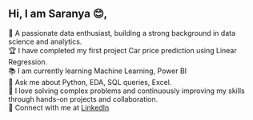 ## Hi, I am Saranya 😊,

🚀 A passionate data enthusiast, building a strong background in data science and analytics.
<br> 🏆 I have completed my first project Car price prediction using Linear Regression.
<br> 📚 I am currently learning Machine Learning, Power BI
<br> 🔨 Ask me about Python,  EDA, SQL queries, Excel.
<br> 🤹 I love solving complex problems and continuously improving my skills through hands-on projects and collaboration.
<br> 🔗 Connect with me at [LinkedIn](https://www.linkedin.com/in/saranya-ponnarasu/)




<!--
**saranya-ponnarasu/saranya-ponnarasu** is a ✨ _special_ ✨ repository because its `README.md` (this file) appears on your GitHub profile.

Here are some ideas to get you started:

- 🔭 I’m currently working on ...
- 🌱 I’m currently learning ...
- 👯 I’m looking to collaborate on ...
- 🤔 I’m looking for help with ...
- 💬 Ask me about ...
- 📫 How to reach me: ...
- 😄 Pronouns: ...
- ⚡ Fun fact: ...
-->
